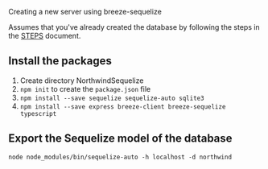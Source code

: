 Creating a new server using breeze-sequelize

Assumes that you've already created the database by following the steps in the [STEPS](../../STEPS.md) document.

## Install the packages 

1. Create directory NorthwindSequelize
2. `npm init` to create the `package.json` file
3. `npm install --save sequelize sequelize-auto sqlite3`
4. `npm install --save express breeze-client breeze-sequelize typescript`

## Export the Sequelize model of the database

```
node node_modules/bin/sequelize-auto -h localhost -d northwind

